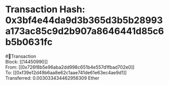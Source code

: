 
Transaction Hash: 0x3bf4e44da9d3b365d3b5b28993a173ac85c9d2b907a8646441d85c6b5b0631fc
====================================================================================
  
#💸Transaction  
Block: [[14450990]]  
From: [[0x726f8b5e96aba2dd998c651b4e557d1fbad702e0]]  
To: [[0xf39e12d49b6aa8e62c1aae741de61e63ec4ae9d1]]  
Transferred: 0.003033434462956309 Ether